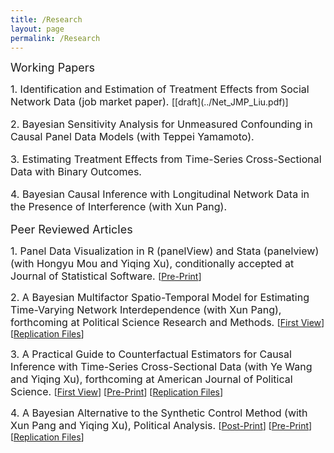 ```yaml
---
title: /Research
layout: page
permalink: /Research
---
```


<font size="4">
Working Papers
</font>


<p>
<font size="3">
1. Identification and Estimation of Treatment Effects from Social Network Data (job market paper).
</font> [[draft](../Net_JMP_Liu.pdf)]
</p>
  
<font size="3">
<p>
2. Bayesian Sensitivity Analysis for Unmeasured Confounding in Causal Panel Data Models (with Teppei Yamamoto).
</p>
</font>  

<font size="3">
<p>
3. Estimating Treatment Effects from Time-Series Cross-Sectional Data with Binary Outcomes.
</p>
</font>  

<font size="3">
<p>
4. Bayesian Causal Inference with Longitudinal Network Data in the Presence of Interference (with Xun Pang).
</p>
</font>  


<font size="4">
Peer Reviewed Articles
</font> 


<p>
<font size="3">
1. Panel Data Visualization in R (panelView) and Stata (panelview) (with Hongyu Mou and Yiqing Xu), conditionally accepted at Journal of Statistical Software.
</font> [<a href="https://papers.ssrn.com/sol3/papers.cfm?abstract_id=4202154">Pre-Print</a>] 
</p>


<p>
<font size="3">
2. A Bayesian Multifactor Spatio-Temporal Model for Estimating Time-Varying Network Interdependence (with Xun Pang), forthcoming at Political Science Research and Methods.
</font> [<a href="https://www.cambridge.org/core/journals/political-science-research-and-methods/article/abs/bayesian-multifactor-spatiotemporal-model-for-estimating-timevarying-network-interdependence/4BA3382FCC76830D7918E51678DDC1DE">First View</a>] [<a href="https://dataverse.harvard.edu/dataset.xhtml?persistentId=doi:10.7910/DVN/B5RVWB">Replication Files</a>]
</p>

<p>
<font size="3">
3. A Practical Guide to Counterfactual Estimators for Causal Inference with Time-Series Cross-Sectional Data (with Ye Wang and Yiqing Xu), forthcoming at American Journal of Political Science.
</font> [<a href="https://onlinelibrary.wiley.com/doi/full/10.1111/ajps.12723">First View</a>] [<a href="https://papers.ssrn.com/sol3/papers.cfm?abstract_id=3555463">Pre-Print</a>] [<a href="https://dataverse.harvard.edu/dataset.xhtml?persistentId=doi:10.7910/DVN/ZVC9W5">Replication Files</a>]
</p>

<p>
<font size="3">
4. A Bayesian Alternative to the Synthetic Control Method (with Xun Pang and Yiqing Xu), Political Analysis.
</font> [<a href="https://www.cambridge.org/core/journals/political-analysis/article/bayesian-alternative-to-synthetic-control-for-comparative-case-studies/C23BD67E4BBBB8C88ADAEAE169696A45">Post-Print</a>] [<a href="https://papers.ssrn.com/sol3/papers.cfm?abstract_id=3649226">Pre-Print</a>] [<a href="https://dataverse.harvard.edu/dataset.xhtml?persistentId=doi:10.7910/DVN/B6SWA1">Replication Files</a>]
</p>

